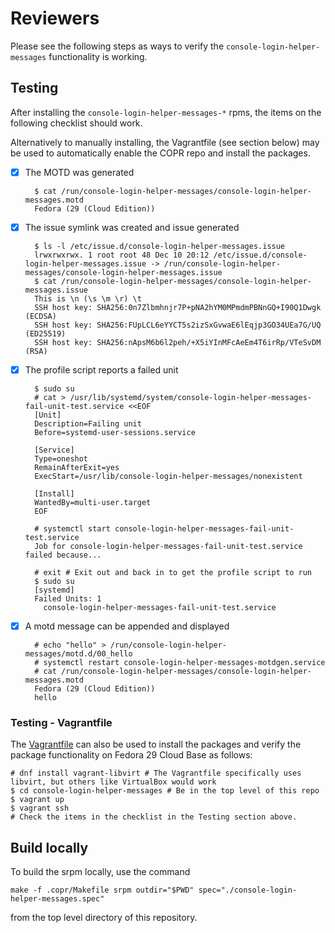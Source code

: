 # Reviewers

Please see the following steps as ways to verify the `console-login-helper-messages` functionality
is working.

## Testing

After installing the `console-login-helper-messages-*` rpms, the items on the following
checklist should work.

Alternatively to manually installing, the Vagrantfile (see section below)
may be used to automatically enable the COPR repo and install the packages.

- [x] The MOTD was generated

        $ cat /run/console-login-helper-messages/console-login-helper-messages.motd
        Fedora (29 (Cloud Edition))

- [x] The issue symlink was created and issue generated

        $ ls -l /etc/issue.d/console-login-helper-messages.issue
        lrwxrwxrwx. 1 root root 48 Dec 10 20:12 /etc/issue.d/console-login-helper-messages.issue -> /run/console-login-helper-messages/console-login-helper-messages.issue
        $ cat /run/console-login-helper-messages/console-login-helper-messages.issue
        This is \n (\s \m \r) \t
        SSH host key: SHA256:0n7Zlbmhnjr7P+pNA2hYM0MPmdmPBNnGQ+I90Q1Dwgk (ECDSA)
        SSH host key: SHA256:FUpLCL6eYYCT5s2izSxGvwaE6lEqjp3GO34UEa7G/UQ (ED25519)
        SSH host key: SHA256:nApsM6b6l2peh/+X5iYInMFcAeEm4T6irRp/VTeSvDM (RSA)

- [x] The profile script reports a failed unit

        $ sudo su
        # cat > /usr/lib/systemd/system/console-login-helper-messages-fail-unit-test.service <<EOF
        [Unit]
        Description=Failing unit
        Before=systemd-user-sessions.service

        [Service]
        Type=oneshot
        RemainAfterExit=yes
        ExecStart=/usr/lib/console-login-helper-messages/nonexistent

        [Install]
        WantedBy=multi-user.target
        EOF

        # systemctl start console-login-helper-messages-fail-unit-test.service
        Job for console-login-helper-messages-fail-unit-test.service failed because...

        # exit # Exit out and back in to get the profile script to run
        $ sudo su
        [systemd]
        Failed Units: 1
          console-login-helper-messages-fail-unit-test.service

- [x] A motd message can be appended and displayed

        # echo "hello" > /run/console-login-helper-messages/motd.d/00_hello
        # systemctl restart console-login-helper-messages-motdgen.service
        # cat /run/console-login-helper-messages/console-login-helper-messages.motd 
        Fedora (29 (Cloud Edition))
        hello


### Testing - Vagrantfile

The [Vagrantfile](Vagrantfile) can also be used to install the packages and
verify the package functionality on Fedora 29 Cloud Base as follows:

```
# dnf install vagrant-libvirt # The Vagrantfile specifically uses libvirt, but others like VirtualBox would work
$ cd console-login-helper-messages # Be in the top level of this repo
$ vagrant up
$ vagrant ssh
# Check the items in the checklist in the Testing section above.
```

## Build locally

To build the srpm locally, use the command

```
make -f .copr/Makefile srpm outdir="$PWD" spec="./console-login-helper-messages.spec"
```

from the top level directory of this repository.

